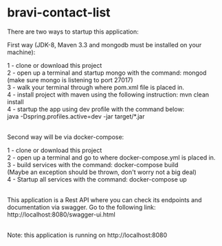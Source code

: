 # bravi-contact-list

There are two ways to startup this application:

First way (JDK-8, Maven 3.3 and mongodb must be installed on your machine):

1 - clone or download this project <br>
2 - open up a terminal and startup mongo with the command: mongod (make sure mongo is listening to port 27017)<br>
3 - walk your terminal through where pom.xml file is placed in.<br>
4 - install project with maven using the following instruction: mvn clean install<br>
4 - startup the app using dev profile with the command below:<br>
    java -Dspring.profiles.active=dev -jar target/*.jar<br>
<br>

Second way will be via docker-compose:

1 - clone or download this project <br>
2 - open up a terminal and go to where docker-compose.yml is placed in.<br>
3 - build services with the command: docker-compose build<br>
(Maybe an exception should be thrown, don't worry not a big deal)<br>
4 - Startup all services with the command: docker-compose up<br>
<br>

This application is a Rest API where you can check its endpoints and documentation via swagger. Go to the following link:
<br>
http://localhost:8080/swagger-ui.html

<br>
Note: this application is running on http://localhost:8080